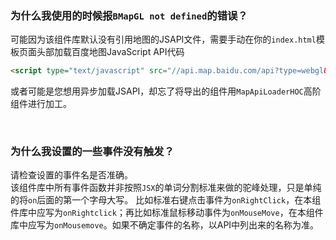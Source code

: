 ### 为什么我使用的时候报`BMapGL not defined`的错误？
可能因为该组件库默认没有引用地图的JSAPI文件，需要手动在你的`index.html`模板页面头部加载百度地图JavaScript API代码
```html
<script type="text/javascript" src="//api.map.baidu.com/api?type=webgl&v=1.0&ak=您的密钥"></script>
```
或者可能是您想用异步加载JSAPI，却忘了将导出的组件用`MapApiLoaderHOC`高阶组件进行加工。

<br/>

### 为什么我设置的一些事件没有触发？
请检查设置的事件名是否准确。  
该组件库中所有事件函数并非按照`JSX`的单词分割标准来做的驼峰处理，只是单纯的将`on`后面的第一个字母大写。 比如标准右键点击事件为`onRightClick`，在本组件库中应写为`onRightclick`；再比如标准鼠标移动事件为`onMouseMove`，在本组件库中应写为`onMousemove`。如果不确定事件的名称，以API中列出来的名称为准。
